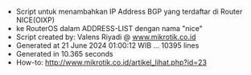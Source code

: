 - Script untuk menambahkan IP Address BGP yang terdaftar di Router NICE(OIXP)
- ke RouterOS dalam ADDRESS-LIST dengan nama "nice"
- Script created by: Valens Riyadi @ www.mikrotik.co.id
- Generated at 21 June 2024 01:00:12 WIB ... 10395 lines
- Generated in 10.365 seconds
- How-to: http://www.mikrotik.co.id/artikel_lihat.php?id=23
